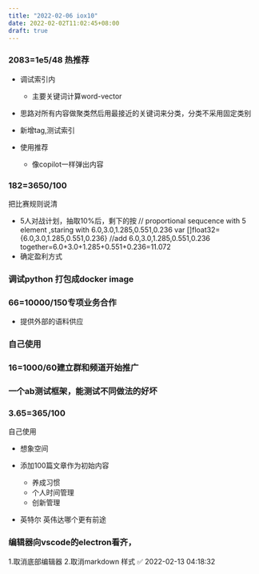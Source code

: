 ```yaml
---
title: "2022-02-06 iox10"
date: 2022-02-02T11:02:45+08:00
draft: true
---
```


### 2083=1e5/48 热推荐

- 调试索引内

	- 主要关键词计算word-vector

- 思路对所有内容做聚类然后用最接近的关键词来分类，分类不采用固定类别
- 新增tag,测试索引
- 使用推荐

	- 像copilot一样弹出内容

### 182=3650/100
把比赛规则说清

- 5人对战计划，抽取10%后，剩下的按
	// proportional sequcence with 5 element ,staring with 6.0,3.0,1.285,0.551,0.236
	var []float32={6.0,3.0,1.285,0.551,0.236}
	//add 6.0,3.0,1.285,0.551,0.236 together=6.0+3.0+1.285+0.551+0.236=11.072
- 确定盈利方式

### 调试python 打包成docker image

### 66=10000/150专项业务合作

- 提供外部的语料供应

### 自己使用

### 16=1000/60建立群和频道开始推广

### 一个ab测试框架，能测试不同做法的好坏

### 3.65=365/100
自己使用

- 想象空间
- 添加100篇文章作为初始内容

	- 养成习惯
	- 个人时间管理
	- 创新管理

- 英特尔 英伟达哪个更有前途

### 编辑器向vscode的electron看齐，
1.取消底部编辑器
2.取消markdown 样式
✅ 2022-02-13 04:18:32

